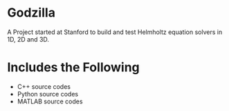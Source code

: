 # Godzilla
A Project started at Stanford to build and test Helmholtz equation solvers in 1D, 2D and 3D.

# Includes the Following
- C++ source codes
- Python source codes
- MATLAB source codes
